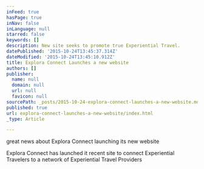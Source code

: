 ```yaml
---
inFeed: true
hasPage: true
inNav: false
inLanguage: null
starred: false
keywords: []
description: New site seeks to promote true Experiential Travel.
datePublished: '2015-10-24T13:45:37.314Z'
dateModified: '2015-10-24T13:45:10.912Z'
title: Explora Connect Launches a new website
authors: []
publisher:
  name: null
  domain: null
  url: null
  favicon: null
sourcePath: _posts/2015-10-24-explora-connect-launches-a-new-website.md
published: true
url: explora-connect-launches-a-new-website/index.html
_type: Article

---
```

great news about Explora Connect launching its new website

Explora Connect has launched it recent site to connect Experiential Travelers to a network of Experiential Travel Providers